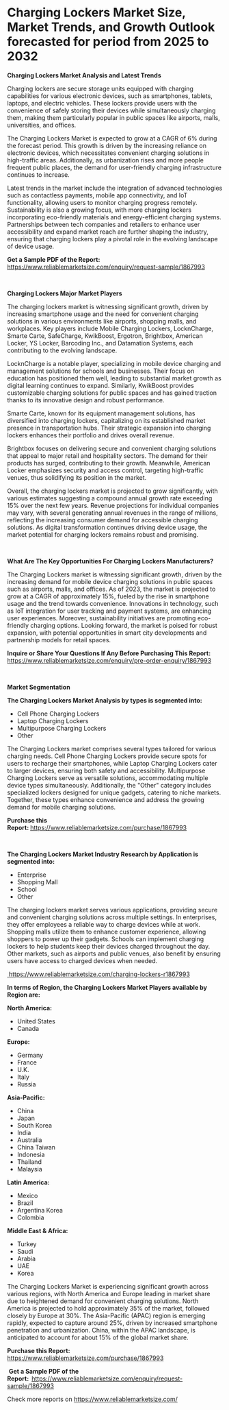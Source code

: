 <p><h1>Charging Lockers Market Size, Market Trends, and Growth Outlook forecasted for period from 2025 to 2032</h1></p><p><strong>Charging Lockers Market Analysis and Latest Trends</strong></p>
<p><p>Charging lockers are secure storage units equipped with charging capabilities for various electronic devices, such as smartphones, tablets, laptops, and electric vehicles. These lockers provide users with the convenience of safely storing their devices while simultaneously charging them, making them particularly popular in public spaces like airports, malls, universities, and offices.</p><p>The Charging Lockers Market is expected to grow at a CAGR of 6% during the forecast period. This growth is driven by the increasing reliance on electronic devices, which necessitates convenient charging solutions in high-traffic areas. Additionally, as urbanization rises and more people frequent public places, the demand for user-friendly charging infrastructure continues to increase.</p><p>Latest trends in the market include the integration of advanced technologies such as contactless payments, mobile app connectivity, and IoT functionality, allowing users to monitor charging progress remotely. Sustainability is also a growing focus, with more charging lockers incorporating eco-friendly materials and energy-efficient charging systems. Partnerships between tech companies and retailers to enhance user accessibility and expand market reach are further shaping the industry, ensuring that charging lockers play a pivotal role in the evolving landscape of device usage.</p></p>
<p><strong>Get a Sample PDF of the Report:&nbsp;</strong> <a href="https://www.reliablemarketsize.com/enquiry/request-sample/1867993?utm_campaign=1998&utm_medium=2&utm_source=Github&utm_content=ia&utm_term=19022025&utm_id=charging-lockers">https://www.reliablemarketsize.com/enquiry/request-sample/1867993</a></p>
<p>&nbsp;</p>
<p><strong>Charging Lockers Major Market Players</strong></p>
<p><p>The charging lockers market is witnessing significant growth, driven by increasing smartphone usage and the need for convenient charging solutions in various environments like airports, shopping malls, and workplaces. Key players include Mobile Charging Lockers, LocknCharge, Smarte Carte, SafeCharge, KwikBoost, Ergotron, Brightbox, American Locker, YS Locker, Barcoding Inc., and Datamation Systems, each contributing to the evolving landscape.</p><p>LocknCharge is a notable player, specializing in mobile device charging and management solutions for schools and businesses. Their focus on education has positioned them well, leading to substantial market growth as digital learning continues to expand. Similarly, KwikBoost provides customizable charging solutions for public spaces and has gained traction thanks to its innovative design and robust performance.</p><p>Smarte Carte, known for its equipment management solutions, has diversified into charging lockers, capitalizing on its established market presence in transportation hubs. Their strategic expansion into charging lockers enhances their portfolio and drives overall revenue.</p><p>Brightbox focuses on delivering secure and convenient charging solutions that appeal to major retail and hospitality sectors. The demand for their products has surged, contributing to their growth. Meanwhile, American Locker emphasizes security and access control, targeting high-traffic venues, thus solidifying its position in the market.</p><p>Overall, the charging lockers market is projected to grow significantly, with various estimates suggesting a compound annual growth rate exceeding 15% over the next few years. Revenue projections for individual companies may vary, with several generating annual revenues in the range of millions, reflecting the increasing consumer demand for accessible charging solutions. As digital transformation continues driving device usage, the market potential for charging lockers remains robust and promising.</p></p>
<p>&nbsp;</p>
<p><strong>What Are The Key Opportunities For Charging Lockers Manufacturers?</strong></p>
<p><p>The Charging Lockers market is witnessing significant growth, driven by the increasing demand for mobile device charging solutions in public spaces such as airports, malls, and offices. As of 2023, the market is projected to grow at a CAGR of approximately 15%, fueled by the rise in smartphone usage and the trend towards convenience. Innovations in technology, such as IoT integration for user tracking and payment systems, are enhancing user experiences. Moreover, sustainability initiatives are promoting eco-friendly charging options. Looking forward, the market is poised for robust expansion, with potential opportunities in smart city developments and partnership models for retail spaces.</p></p>
<p><strong>Inquire or Share Your Questions If Any Before Purchasing This Report:</strong> <a href="https://www.reliablemarketsize.com/enquiry/pre-order-enquiry/1867993?utm_campaign=1998&utm_medium=2&utm_source=Github&utm_content=ia&utm_term=19022025&utm_id=charging-lockers">https://www.reliablemarketsize.com/enquiry/pre-order-enquiry/1867993</a></p>
<p>&nbsp;</p>
<p><strong>Market Segmentation</strong></p>
<p><strong>The Charging Lockers Market Analysis by types is segmented into:</strong></p>
<p><ul><li>Cell Phone Charging Lockers</li><li>Laptop Charging Lockers</li><li>Multipurpose Charging Lockers</li><li>Other</li></ul></p>
<p><p>The Charging Lockers market comprises several types tailored for various charging needs. Cell Phone Charging Lockers provide secure spots for users to recharge their smartphones, while Laptop Charging Lockers cater to larger devices, ensuring both safety and accessibility. Multipurpose Charging Lockers serve as versatile solutions, accommodating multiple device types simultaneously. Additionally, the "Other" category includes specialized lockers designed for unique gadgets, catering to niche markets. Together, these types enhance convenience and address the growing demand for mobile charging solutions.</p></p>
<p><strong>Purchase this Report:&nbsp;</strong><a href="https://www.reliablemarketsize.com/purchase/1867993?utm_campaign=1998&utm_medium=2&utm_source=Github&utm_content=ia&utm_term=19022025&utm_id=charging-lockers">https://www.reliablemarketsize.com/purchase/1867993</a></p>
<p>&nbsp;</p>
<p><strong>The Charging Lockers Market Industry Research by Application is segmented into:</strong></p>
<p><ul><li>Enterprise</li><li>Shopping Mall</li><li>School</li><li>Other</li></ul></p>
<p><p>The charging lockers market serves various applications, providing secure and convenient charging solutions across multiple settings. In enterprises, they offer employees a reliable way to charge devices while at work. Shopping malls utilize them to enhance customer experience, allowing shoppers to power up their gadgets. Schools can implement charging lockers to help students keep their devices charged throughout the day. Other markets, such as airports and public venues, also benefit by ensuring users have access to charged devices when needed.</p></p>
<p><a href="https://www.reliablemarketsize.com/charging-lockers-r1867993?utm_campaign=1998&utm_medium=2&utm_source=Github&utm_content=ia&utm_term=19022025&utm_id=charging-lockers">&nbsp;https://www.reliablemarketsize.com/charging-lockers-r1867993</a></p>
<p><strong>In terms of Region, the Charging Lockers Market Players available by Region are:</strong></p>
<p>
    <p> <strong> North America: </strong>
        <ul>
            <li>United States</li>
            <li>Canada</li>
        </ul>
        </p> 
    <p> <strong> Europe: </strong>
        <ul>
            <li>Germany</li>
            <li>France</li>
            <li>U.K.</li>
            <li>Italy</li>
            <li>Russia</li>
        </ul>
        </p> 
    <p> <strong> Asia-Pacific: </strong>
        <ul>
            <li>China</li>
            <li>Japan</li>
            <li>South Korea</li>
            <li>India</li>
            <li>Australia</li>
            <li>China Taiwan</li>
            <li>Indonesia</li>
            <li>Thailand</li>
            <li>Malaysia</li>
        </ul>
        </p> 
    <p> <strong> Latin America: </strong>
        <ul>
            <li>Mexico</li>
            <li>Brazil</li>
            <li>Argentina Korea</li>
            <li>Colombia</li>
        </ul>
        </p> 
    <p> <strong> Middle East & Africa: </strong>
        <ul>
            <li>Turkey</li>
            <li>Saudi</li>
            <li>Arabia</li>
            <li>UAE</li>
            <li>Korea</li>
        </ul>
    </p>
    </p>
<p><p>The Charging Lockers Market is experiencing significant growth across various regions, with North America and Europe leading in market share due to heightened demand for convenient charging solutions. North America is projected to hold approximately 35% of the market, followed closely by Europe at 30%. The Asia-Pacific (APAC) region is emerging rapidly, expected to capture around 25%, driven by increased smartphone penetration and urbanization. China, within the APAC landscape, is anticipated to account for about 15% of the global market share.</p></p>
<p><strong>Purchase this Report: </strong><a href="https://www.reliablemarketsize.com/purchase/1867993?utm_campaign=1998&utm_medium=2&utm_source=Github&utm_content=ia&utm_term=19022025&utm_id=charging-lockers">https://www.reliablemarketsize.com/purchase/1867993</a></p>
<p>&nbsp;<strong>Get a Sample PDF of the Report:&nbsp;&nbsp;</strong><a href="https://www.reliablemarketsize.com/enquiry/request-sample/1867993?utm_campaign=1998&utm_medium=2&utm_source=Github&utm_content=ia&utm_term=19022025&utm_id=charging-lockers">https://www.reliablemarketsize.com/enquiry/request-sample/1867993</a></p>
<p><strong></strong></p>
<p>Check more reports on <a href="https://www.reliablemarketsize.com/?utm_campaign=1998&utm_medium=2&utm_source=Github&utm_content=ia&utm_term=19022025&utm_id=charging-lockers">https://www.reliablemarketsize.com/</a></p>